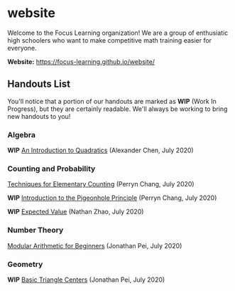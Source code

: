 # website
Welcome to the Focus Learning organization! We are a group of enthusiatic high schoolers who want to make competitive math training easier for everyone.

**Website:** https://focus-learning.github.io/website/

## Handouts List
You'll notice that a portion of our handouts are marked as **WIP** (Work In Progress), but they are certainly readable. We'll always be working to bring new handouts to you!

### Algebra

**WIP** [An Introduction to Quadratics](https://github.com/focus-learning/website/blob/master/handouts/math/algebra/intro-to-quadratics/intro-to-quadratics.pdf) (Alexander Chen, July 2020)

### Counting and Probability

[Techniques for Elementary Counting](https://github.com/focus-learning/website/blob/master/handouts/math/counting/elementary-counting/Techniques_for_Elementary_Counting.pdf) (Perryn Chang, July 2020)

**WIP** [Introduction to the Pigeonhole Principle](https://github.com/focus-learning/website/blob/master/handouts/math/counting/Intermediate%20Counting/Introduction_to_the_Pigeonhole_Principle%20(1).pdf) (Perryn Chang, July 2020)

**WIP** [Expected Value](https://github.com/focus-learning/website/blob/master/handouts/math/counting/expected-value/expected-value.pdf) (Nathan Zhao, July 2020)

### Number Theory

[Modular Arithmetic for Beginners](https://github.com/focus-learning/website/blob/master/handouts/math/Number%20Theory/modular_arithmetic_beg/modular_arithmetic.pdf) (Jonathan Pei, July 2020)

### Geometry

**WIP** [Basic Triangle Centers](https://github.com/focus-learning/website/blob/master/handouts/math/Geometry/Triangle_Centers/triangle_centers.pdf) (Jonathan Pei, July 2020)
